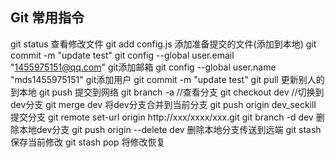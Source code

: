 ###
## Git 常用指令
git status  查看修改文件
git add config.js   添加准备提交的文件(添加到本地)
git commit -m "update test"
git config --global user.email "1455975151@qq.com"	git添加邮箱
git config --global user.name "mds1455975151"	git添加用户
git commit -m "update test"
git pull  更新别人的到本地
git push  提交到网络
git branch -a	//查看分支
git checkout dev	//切换到dev分支
git merge dev  将dev分支合并到当前分支
git push origin dev_seckill   提交分支
git remote set-url origin http://xxx/xxxx/xxx.git
git branch -d dev  删除本地dev分支
git push origin --delete dev  删除本地分支传送到远端
git stash   保存当前修改
git stash pop  将修改恢复
